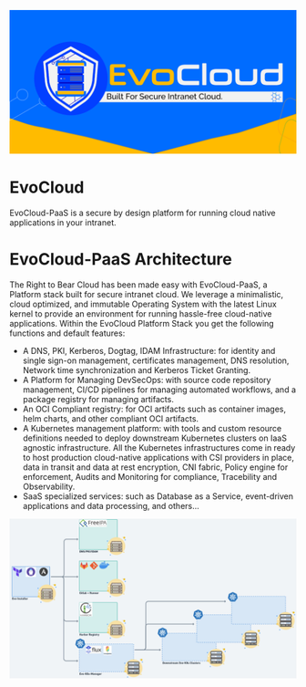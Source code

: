<p align="center"><img src="./EvoCloudGithub.png" /></p>

# EvoCloud
EvoCloud-PaaS is a secure by design platform for running cloud native applications in your intranet.

# EvoCloud-PaaS Architecture
The Right to Bear Cloud has been made easy with EvoCloud-PaaS, a Platform stack built for secure intranet cloud. We leverage a minimalistic, cloud optimized, and immutable Operating System with the latest Linux kernel to provide an environment for running hassle-free cloud-native applications. Within the EvoCloud Platform Stack you get the following functions and default features:
- A DNS, PKI, Kerberos, Dogtag, IDAM Infrastructure: for identity and single sign-on management, certificates management, DNS resolution, Network time synchronization and Kerberos Ticket Granting.
- A Platform for Managing DevSecOps: with source code repository management, CI/CD pipelines for managing automated workflows, and a package registry for managing artifacts.
- An OCI Compliant registry: for OCI artifacts such as container images, helm charts, and other compliant OCI artifacts.
- A Kubernetes management platform: with tools and custom resource definitions needed to deploy downstream Kubernetes clusters on IaaS agnostic infrastructure. All the Kubernetes infrastructures come in ready to host production cloud-native applications with CSI providers in place, data in transit and data at rest encryption, CNI fabric, Policy engine for enforcement, Audits and Monitoring for compliance, Tracebility and Observability.
- SaaS specialized services: such as Database as a Service, event-driven applications and data processing, and others...
<p align="center"><img src="./assets/evocloud-architecture.png" /></p>
